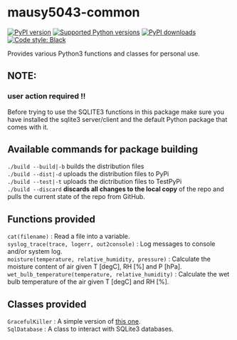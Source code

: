 # mausy5043-common

[![PyPI version](https://img.shields.io/pypi/v/mausy5043-common.svg?logo=pypi&logoColor=FFE873)](https://pypi.org/project/mausy5043-common)
[![Supported Python versions](https://img.shields.io/pypi/pyversions/mausy5043-common.svg?logo=python&logoColor=FFE873)](https://pypi.org/project/mausy5043-common)
[![PyPI downloads](https://img.shields.io/pypi/dm/mausy5043-common.svg)](https://pypistats.org/packages/mausy5043-common)
[![Code style: Black](https://img.shields.io/badge/code%20style-Black-000000.svg)](https://github.com/psf/black)

Provides various Python3 functions and classes for personal use.

## NOTE:
### user action required !!
Before trying to use the SQLITE3 functions in this package make sure you have installed the sqlite3 server/client and 
the default Python package that comes with it.

## Available commands for package building
`./build --build|-b` builds the distribution files   
`./build --dist|-d` uploads the distribution files to PyPi   
`./build --test|-t` uploads the dictribution files to TestPyPi   
`./build --discard` **discards all changes to the local copy** of the repo and pulls the current state of the repo from GitHub.

## Functions provided
`cat(filename)` : Read a file into a variable.   
`syslog_trace(trace, logerr, out2console)` : Log messages to console and/or system log.   
`moisture(temperature, relative_humidity, pressure)` : Calculate the moisture content of air given T [degC], RH [%] and P [hPa].   
`wet_bulb_temperature(temperature, relative_humidity)` : Calculate the wet bulb temperature of the air given T [degC] and RH [%].   

## Classes provided
`GracefulKiller` : A simple version of [this one](https://pypi.org/project/GracefulKiller/).   
`SqlDatabase` : A class to interact with SQLite3 databases.
